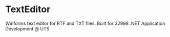 # TextEditor
Winforms text editor for RTF and TXT files. Built for 32998 .NET Application Development @ UTS
